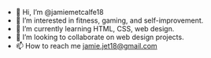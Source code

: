 - 👋 Hi, I’m @jamiemetcalfe18
- 👀 I’m interested in fitness, gaming, and self-improvement.
- 🌱 I’m currently learning HTML, CSS, web design.
- 💞️ I’m looking to collaborate on web design projects.
- 📫 How to reach me jamie.jet18@gmail.com

<!---
jamiemetcalfe18/jamiemetcalfe18 is a ✨ special ✨ repository because its `README.md` (this file) appears on your GitHub profile.
You can click the Preview link to take a look at your changes.
--->
